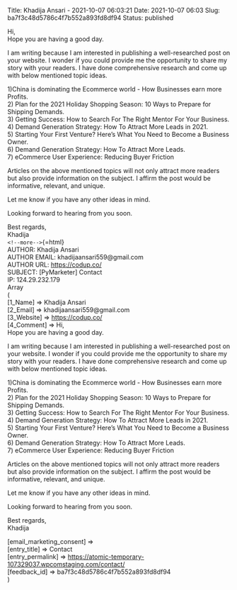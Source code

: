 Title: Khadija Ansari - 2021-10-07 06:03:21
Date: 2021-10-07 06:03
Slug: ba7f3c48d5786c4f7b552a893fd8df94
Status: published

Hi,  
Hope you are having a good day.

I am writing because I am interested in publishing a well-researched post on your website. I wonder if you could provide me the opportunity to share my story with your readers. I have done comprehensive research and come up with below mentioned topic ideas.

1)China is dominating the Ecommerce world - How Businesses earn more Profits.  
2) Plan for the 2021 Holiday Shopping Season: 10 Ways to Prepare for Shipping Demands.  
3) Getting Success: How to Search For The Right Mentor For Your Business.  
4) Demand Generation Strategy: How To Attract More Leads in 2021.  
5) Starting Your First Venture? Here’s What You Need to Become a Business Owner.  
6) Demand Generation Strategy: How To Attract More Leads.  
7) eCommerce User Experience: Reducing Buyer Friction

Articles on the above mentioned topics will not only attract more readers but also provide information on the subject. I affirm the post would be informative, relevant, and unique.

Let me know if you have any other ideas in mind.

Looking forward to hearing from you soon.

Best regards,  
Khadija  
`<!--more-->`{=html}  
AUTHOR: Khadija Ansari  
AUTHOR EMAIL: khadijaansari559\@gmail.com  
AUTHOR URL: https://codup.co/  
SUBJECT: \[PyMarketer\] Contact  
IP: 124.29.232.179  
Array  
(  
\[1_Name\] => Khadija Ansari  
\[2_Email\] => khadijaansari559\@gmail.com  
\[3_Website\] => https://codup.co/  
\[4_Comment\] => Hi,  
Hope you are having a good day.

I am writing because I am interested in publishing a well-researched post on your website. I wonder if you could provide me the opportunity to share my story with your readers. I have done comprehensive research and come up with below mentioned topic ideas.

1)China is dominating the Ecommerce world - How Businesses earn more Profits.  
2) Plan for the 2021 Holiday Shopping Season: 10 Ways to Prepare for Shipping Demands.  
3) Getting Success: How to Search For The Right Mentor For Your Business.  
4) Demand Generation Strategy: How To Attract More Leads in 2021.  
5) Starting Your First Venture? Here’s What You Need to Become a Business Owner.  
6) Demand Generation Strategy: How To Attract More Leads.  
7) eCommerce User Experience: Reducing Buyer Friction

Articles on the above mentioned topics will not only attract more readers but also provide information on the subject. I affirm the post would be informative, relevant, and unique.

Let me know if you have any other ideas in mind.

Looking forward to hearing from you soon.

Best regards,  
Khadija

\[email_marketing_consent\] =>  
\[entry_title\] => Contact  
\[entry_permalink\] => https://atomic-temporary-107329037.wpcomstaging.com/contact/  
\[feedback_id\] => ba7f3c48d5786c4f7b552a893fd8df94  
)
